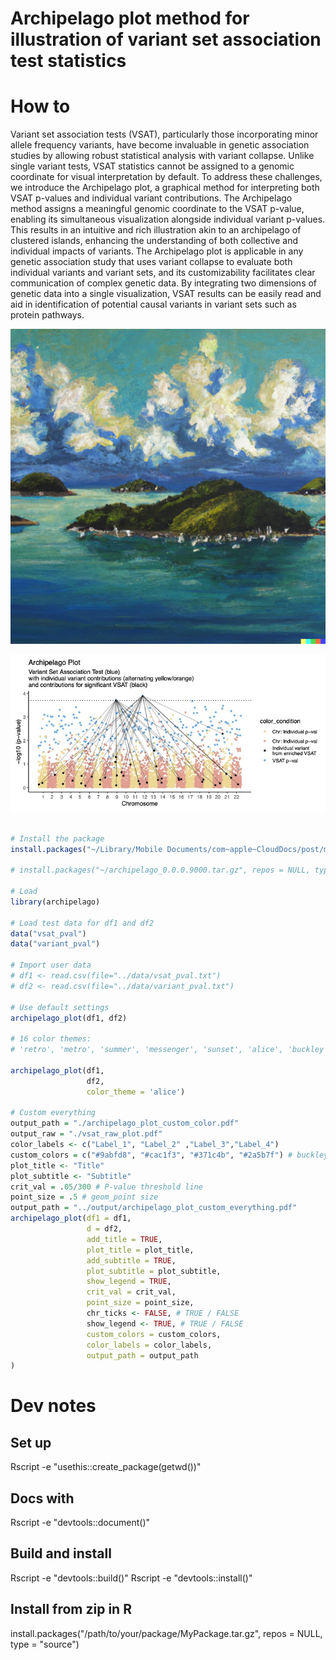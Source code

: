 # Archipelago plot method for illustration of variant set association test statistics

# How to

Variant set association tests (VSAT), particularly those incorporating minor allele frequency variants, have become invaluable in genetic association studies by allowing robust statistical analysis with variant collapse. Unlike single variant tests, VSAT statistics cannot be assigned to a genomic coordinate for visual interpretation by default. To address these challenges, we introduce the Archipelago plot, a graphical method for interpreting both VSAT p-values and individual variant contributions. The Archipelago method assigns a meaningful genomic coordinate to the VSAT p-value, enabling its simultaneous visualization alongside individual variant p-values. This results in an intuitive and rich illustration akin to an archipelago of clustered islands, enhancing the understanding of both collective and individual impacts of variants. The Archipelago plot is applicable in any genetic association study that uses variant collapse to evaluate both individual variants and variant sets, and its customizability facilitates clear communication of complex genetic data. By integrating two dimensions of genetic data into a single visualization, VSAT results can be easily read and aid in identification of potential causal variants in variant sets such as protein pathways.

![Alt Text](./images/DALLE_Archipelago.jpg)

![Alt Text](./images/Archipelago_plot_5kvar_250set_legend_v1.jpg)

```R

# Install the package
install.packages("~/Library/Mobile Documents/com~apple~CloudDocs/post/manuscripts/manuscripts_epfl/archipelago_0.0.0.9000.tar.gz", repos = NULL, type = "source")

# install.packages("~/archipelago_0.0.0.9000.tar.gz", repos = NULL, type = "source")

# Load
library(archipelago)

# Load test data for df1 and df2
data("vsat_pval")
data("variant_pval")

# Import user data
# df1 <- read.csv(file="../data/vsat_pval.txt")
# df2 <- read.csv(file="../data/variant_pval.txt")

# Use default settings
archipelago_plot(df1, df2)

# 16 color themes:
# 'retro', 'metro', 'summer', 'messenger', 'sunset', 'alice', 'buckley', 'romance', 'meme', 'saiko', 'pagliacci', 'ambush', 'sunra', 'caliber', 'yawn', 'lawless'

archipelago_plot(df1,
                 df2,
                 color_theme = 'alice')

# Custom everything
output_path = "./archipelago_plot_custom_color.pdf"
output_raw = "./vsat_raw_plot.pdf"
color_labels <- c("Label_1", "Label_2" ,"Label_3","Label_4")
custom_colors = c("#9abfd8", "#cac1f3", "#371c4b", "#2a5b7f") # buckley theme colors
plot_title <- "Title"
plot_subtitle <- "Subtitle"
crit_val = .05/300 # P-value threshold line
point_size = .5 # geom_point size
output_path = "../output/archipelago_plot_custom_everything.pdf"
archipelago_plot(df1 = df1,
                 d = df2,
                 add_title = TRUE,
                 plot_title = plot_title,
                 add_subtitle = TRUE,
                 plot_subtitle = plot_subtitle,
                 show_legend = TRUE,
                 crit_val = crit_val,
                 point_size = point_size,
                 chr_ticks <- FALSE, # TRUE / FALSE
                 show_legend <- TRUE, # TRUE / FALSE
                 custom_colors = custom_colors,
                 color_labels = color_labels,
                 output_path = output_path
)
```

# Dev notes

## Set up
Rscript -e "usethis::create_package(getwd())"

## Docs with 
Rscript -e "devtools::document()"

## Build and install
Rscript -e "devtools::build()"
Rscript -e "devtools::install()"

## Install from zip in R
install.packages("/path/to/your/package/MyPackage.tar.gz", repos = NULL, type = "source")
